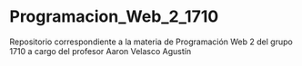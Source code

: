 # Programacion_Web_2_1710
Repositorio correspondiente a la materia de Programación Web 2 del grupo 1710 a cargo del profesor Aaron Velasco Agustín
